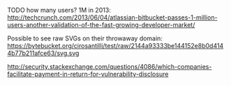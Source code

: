 TODO how many users? 1M in 2013: <http://techcrunch.com/2013/06/04/atlassian-bitbucket-passes-1-million-users-another-validation-of-the-fast-growing-developer-market/>

Possible to see raw SVGs on their throwaway domain: <https://bytebucket.org/cirosantilli/test/raw/2144a93333be144152e8b0d4144b77b211afce63/svg.svg>

<http://security.stackexchange.com/questions/4086/which-companies-facilitate-payment-in-return-for-vulnerability-disclosure>
